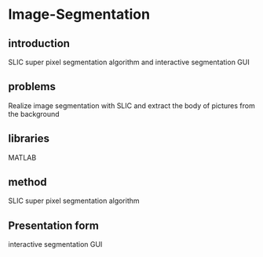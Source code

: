 # Image-Segmentation
## introduction
SLIC super pixel segmentation algorithm and interactive segmentation GUI
## problems
Realize image segmentation with SLIC and extract the body of pictures from the background
## libraries
MATLAB
## method
SLIC super pixel segmentation algorithm
## Presentation form
interactive segmentation GUI

